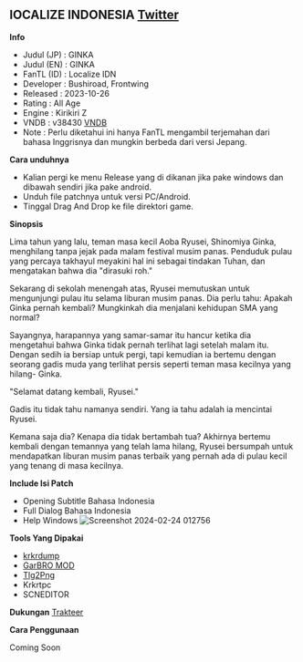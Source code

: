 ## lOCALIZE INDONESIA [Twitter](https://twitter.com/localize_IDN)

**Info**

- Judul (JP) : GINKA
- Judul (EN) : GINKA
- FanTL (ID) : Localize IDN
- Developer  : Bushiroad, Frontwing
- Released   : 2023-10-26
- Rating     : All Age
- Engine     : Kirikiri Z
- VNDB       : v38430 [VNDB](https://vndb.org/v38430)
- Note       : Perlu diketahui ini hanya FanTL mengambil terjemahan dari bahasa Inggrisnya dan mungkin berbeda dari versi Jepang. 


**Cara unduhnya**

- Kalian pergi ke menu Release yang di dikanan jika pake windows dan dibawah sendiri jika pake android.
- Unduh file patchnya untuk versi PC/Android.
- Tinggal Drag And Drop ke file direktori game. 



**Sinopsis** 

Lima tahun yang lalu, teman masa kecil Aoba Ryusei, Shinomiya Ginka, menghilang tanpa jejak pada malam festival musim panas. Penduduk pulau yang percaya takhayul meyakini hal ini sebagai tindakan Tuhan, dan mengatakan bahwa dia "dirasuki roh."

Sekarang di sekolah menengah atas, Ryusei memutuskan untuk mengunjungi pulau itu selama liburan musim panas. Dia perlu tahu: Apakah Ginka pernah kembali? Mungkinkah dia menjalani kehidupan SMA yang normal?

Sayangnya, harapannya yang samar-samar itu hancur ketika dia mengetahui bahwa Ginka tidak pernah terlihat lagi setelah malam itu. Dengan sedih ia bersiap untuk pergi, tapi kemudian ia bertemu dengan seorang gadis muda yang terlihat persis seperti teman masa kecilnya yang hilang- Ginka.

"Selamat datang kembali, Ryusei."

Gadis itu tidak tahu namanya sendiri. Yang ia tahu adalah ia mencintai Ryusei.

Kemana saja dia? Kenapa dia tidak bertambah tua? Akhirnya bertemu kembali dengan temannya yang telah lama hilang, Ryusei bersumpah untuk mendapatkan liburan musim panas terbaik yang pernah ada di pulau kecil yang tenang di masa kecilnya.

**Include Isi Patch**

- Opening Subtitle Bahasa Indonesia
- Full Dialog Bahasa Indonesia
- Help Windows
![Screenshot 2024-02-24 012756](https://github.com/Walkedharmony/GINKA-IND/assets/157404664/b5435bd8-3171-47fc-b877-597c05d005f4)

  

**Tools Yang Dipakai** 

- [krkrdump](https://github.com/crskycode/KrkrDump) 
- [GarBRO MOD](https://github.com/crskycode/GARbro)
- [Tlg2Png](https://github.com/vn-tools/tlg2png)
- Krkrtpc
- SCNEDITOR

**Dukungan** 
[Trakteer](https://trakteer.id/Zeronovel)

**Cara Penggunaan** 

Coming Soon 
